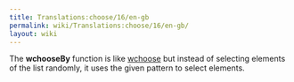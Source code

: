 ```yaml
---
title: Translations:choose/16/en-gb
permalink: wiki/Translations:choose/16/en-gb/
layout: wiki
---
```


The **wchooseBy** function is like [wchoose](wchoose "wikilink") but
instead of selecting elements of the list randomly, it uses the given
pattern to select elements.
